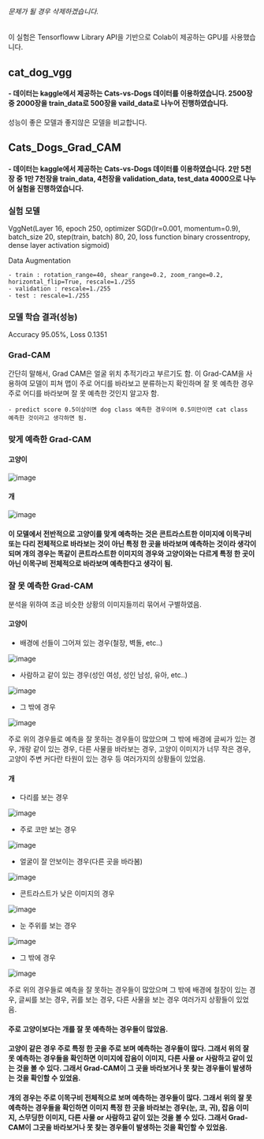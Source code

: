 ###### 문제가 될 경우 삭제하겠습니다.
이 실험은 Tensorfloww Library API을 기반으로 Colab이 제공하는 GPU를 사용했습니다. 

## cat_dog_vgg
#### - 데이터는 kaggle에서 제공하는 Cats-vs-Dogs 데이터를 이용하였습니다. 2500장 중 2000장을 train_data로 500장을 vaild_data로 나누어 진행하였습니다.
성능이 좋은 모델과 좋지않은 모델을 비교합니다.

## Cats_Dogs_Grad_CAM
#### - 데이터는 kaggle에서 제공하는 Cats-vs-Dogs 데이터를 이용하였습니다. 2만 5천장 중 1만 7천장을 train_data, 4천장을 validation_data, test_data 4000으로 나누어 실험을 진행하였습니다.

### 실험 모델
VggNet(Layer 16, epoch 250, optimizer SGD(lr=0.001, momentum=0.9), batch_size 20, step(train, batch) 80, 20, loss function binary crossentropy, dense layer activation sigmoid)

Data Augmentation

    - train : rotation_range=40, shear_range=0.2, zoom_range=0.2, horizontal_flip=True, rescale=1./255
    - validation : rescale=1./255
    - test : rescale=1./255

### 모델 학습 결과(성능)
Accuracy 95.05%, Loss 0.1351

### Grad-CAM
간단히 말해서, Grad CAM은 얼굴 위치 추적기라고 부르기도 함. 이 Grad-CAM을 사용하여 모델이 피쳐 맵이 주로 어디를 바라보고 분류하는지 확인하며 잘 못 예측한 경우 주로 어디를 바라보며 잘 못 예측한 것인지 알고자 함.

    - predict score 0.5이상이면 dog class 예측한 경우이며 0.5미만이면 cat class 예측한 것이라고 생각하면 됨. 


### 맞게 예측한 Grad-CAM

#### 고양이
![image](https://user-images.githubusercontent.com/45933225/83970905-3a8ccc00-a913-11ea-82ee-3f9326aa58f1.png)

#### 개
![image](https://user-images.githubusercontent.com/45933225/83971064-27c6c700-a914-11ea-80d6-8a226808c98d.png)

#### 이 모델에서 전반적으로 고양이를 맞게 예측하는 것은 콘트라스트한 이미지에 이목구비 또는 다리 전체적으로 바라보는 것이 아닌 특정 한 곳을 바라보며 예측하는 것이라 생각이 되며 개의 경우는 똑같이 콘트라스트한 이미지의 경우와 고양이와는 다르게 특정 한 곳이 아닌 이목구비 전체적으로 바라보며 예측한다고 생각이 됨.



### 잘 못 예측한 Grad-CAM
분석을 위하여 조금 비슷한 상황의 이미지들끼리 묶어서 구별하였음.

#### 고양이

- 배경에 선들이 그어져 있는 경우(철장, 벽돌, etc..)

![image](https://user-images.githubusercontent.com/45933225/83971265-804a9400-a915-11ea-8858-0173678edf6d.png)

- 사람하고 같이 있는 경우(성인 여성, 성인 남성, 유아, etc..)

![image](https://user-images.githubusercontent.com/45933225/83971531-acb2e000-a916-11ea-9f2c-be3e5503f038.png)

- 그 밖에 경우

![image](https://user-images.githubusercontent.com/45933225/83971696-bb4dc700-a917-11ea-99fe-62941dd26688.png)

주로 위의 경우들로 예측을 잘 못하는 경우들이 많았으며 그 밖에 배경에 글씨가 있는 경우, 개랑 같이 있는 경우, 다른 사물을 바라보는 경우, 고양이 이미지가 너무 작은 경우, 고양이 주변 커다란 타원이 있는 경우 등 여러가지의 상황들이 있었음.

#### 개

- 다리를 보는 경우

![image](https://user-images.githubusercontent.com/45933225/83972300-5647a080-a91a-11ea-8a33-6ad1ad418c7c.png)

- 주로 코만 보는 경우

![image](https://user-images.githubusercontent.com/45933225/83972525-8f344500-a91b-11ea-8b60-e1220b995823.png)

- 얼굴이 잘 안보이는 경우(다른 곳을 바라봄)

![image](https://user-images.githubusercontent.com/45933225/83972692-97d94b00-a91c-11ea-9785-576088dd891d.png)

- 콘트라스트가 낮은 이미지의 경우

![image](https://user-images.githubusercontent.com/45933225/83972921-f0f5ae80-a91d-11ea-974e-075e895cab11.png)

- 눈 주위를 보는 경우

![image](https://user-images.githubusercontent.com/45933225/83973101-08816700-a91f-11ea-9d12-194709610e86.png)

- 그 밖에 경우

![image](https://user-images.githubusercontent.com/45933225/83973373-f56f9680-a920-11ea-8b1c-ec503c6dad3b.png)

주로 위의 경우들로 예측을 잘 못하는 경우들이 많았으며 그 밖에 배경에 철장이 있는 경우, 글씨를 보는 경우, 귀를 보는 경우, 다른 사물을 보는 경우 여러가지 상황들이 있었음.

#### 주로 고양이보다는 개를 잘 못 예측하는 경우들이 많았음.

#### 고양이 같은 경우 주로 특정 한 곳을 주로 보며 예측하는 경우들이 많다. 그래서 위의 잘 못 예측하는 경우들을 확인하면 이미지에 잡음이 이미지, 다른 사물 or 사람하고 같이 있는 것을 볼 수 있다. 그래서 Grad-CAM이 그 곳을 바라보거나 못 찾는 경우들이 발생하는 것을 확인할 수 있었음.

#### 개의 경우는 주로 이목구비 전체적으로 보며 예측하는 경우들이 많다. 그래서 위의 잘 못 예측하는 경우들을 확인하면 이미지 특정 한 곳을 바라보는 경우(눈, 코, 귀), 잡음 이미지, 스무딩한 이미지, 다른 사물 or 사람하고 같이 있는 것을 볼 수 있다. 그래서 Grad-CAM이 그곳을 바라보거나 못 찾는 경우들이 발생하는 것을 확인할 수 있었음.
